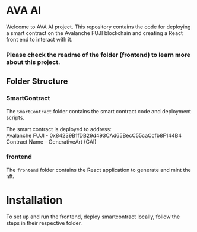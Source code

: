 # AVA AI

Welcome to AVA AI project. This repository contains the code for deploying a smart contract on the Avalanche FUJI blockchain and creating a React front end to interact with it.
###  Please check the readme of the folder (frontend) to learn more about this project.

## Folder Structure

### SmartContract

The `SmartContract` folder contains the smart contract code and deployment scripts.

The smart contract is deployed to address: <br /> 
Avalanche FUJI - 0x84239B1fDB29d493CAd65BecC55caCcfb8F144B4 <br /> 
Contract Name -  GenerativeArt (GAI) <br /> 

### frontend

The `frontend` folder contains the React application to generate and mint the nft.


# Installation
To set up and run the frontend, deploy smartcontract locally, follow the steps in their respective folder.